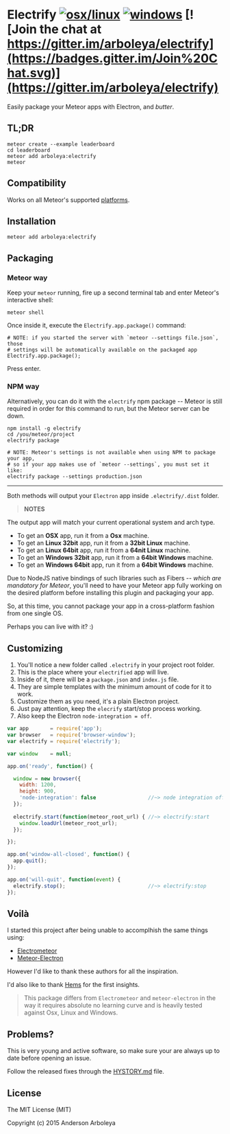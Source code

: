# Electrify [![osx/linux](https://travis-ci.org/arboleya/electrify.svg)](https://travis-ci.org/arboleya/electrify) [![windows](https://ci.appveyor.com/api/projects/status/mgcmv8cxiu5ahr6x?svg=true)](https://ci.appveyor.com/project/arboleya/electrify) [![Join the chat at https://gitter.im/arboleya/electrify](https://badges.gitter.im/Join%20Chat.svg)](https://gitter.im/arboleya/electrify)

Easily package your Meteor apps with Electron, and *butter*.


## TL;DR

````shell
meteor create --example leaderboard
cd leaderboard
meteor add arboleya:electrify
meteor
````
## Compatibility

Works on all Meteor's supported [platforms](https://github.com/meteor/meteor/wiki/Supported-Platforms).

## Installation

````shell
meteor add arboleya:electrify
````

## Packaging

### Meteor way

Keep your `meteor` running, fire up a second terminal tab and enter Meteor's
interactive shell:

````shell
meteor shell
````

Once inside it, execute the `Electrify.app.package()` command:

````shell
# NOTE: if you started the server with `meteor --settings file.json`, those
# settings will be automatically available on the packaged app
Electrify.app.package();
````


Press enter.

### NPM way

Alternatively, you can do it with the `electrify` npm package -- Meteor is still
required in order for this command to run, but the Meteor server can be down.

````shell
npm install -g electrify
cd /you/meteor/project
electrify package

# NOTE: Meteor's settings is not available when using NPM to package your app,
# so if your app makes use of `meteor --settings`, you must set it like:
electrify package --settings production.json
````

----

Both methods will output your `Electron` app inside `.electrify/.dist` folder.

> **NOTES**
>
  The output app will match your current operational system and arch type.
  * To get an **OSX** app, run it from a **Osx** machine.
  * To get an **Linux 32bit** app, run it from a **32bit Linux** machine.
  * To get an **Linux 64bit** app, run it from a **64nit Linux** machine.
  * To get an **Windows 32bit** app, run it from a **64bit Windows** machine.
  * To get an **Windows 64bit** app, run it from a **64bit Windows** machine.

Due to NodeJS native bindings of such libraries such as Fibers -- *which are
mandatory for Meteor*, you'll need to have your Meteor app fully working on the
desired platform before installing this plugin and packaging your app.

So, at this time, you cannot package your app in a cross-platform fashion from
one single OS.

Perhaps you can live with it? :)

## Customizing 

  1. You'll notice a new folder called `.electrify` in your project root folder.
  2. This is the place where your `electrified` app will live.
  3. Inside of it, there will be a `package.json` and `index.js` file.
  4. They are simple templates with the minimum amount of code for it to work.
  5. Customize them as you need, it's a plain Electron project.
  6. Just pay attention, keep the `elecrify` start/stop process working.
  7. Also keep the Electron `node-integration = off`.

````javascript
var app       = require('app');
var browser   = require('browser-window');
var electrify = require('electrify');

var window    = null;

app.on('ready', function() {

  window = new browser({
    width: 1200,
    height: 900,
    'node-integration': false                 //~> node integration off
  });
  
  electrify.start(function(meteor_root_url) { //~> electrify:start
    window.loadUrl(meteor_root_url);
  });

});

app.on('window-all-closed', function() {
  app.quit();
});

app.on('will-quit', function(event) {
  electrify.stop();                           //~> electrify:stop
});
````

## Voilà

I started this project after being unable to accomplhish the same things using:

 * [Electrometeor](https://github.com/sircharleswatson/Electrometeor) 
 * [Meteor-Electron](https://github.com/jrudio/meteor-electron)

However I'd like to thank these authors for all the inspiration.

I'd also like to thank [Hems](https://github.com/hems) for the first insights.

> This package differs from `Electrometeor` and `meteor-electron` in the way it
requires absolute no learning curve and is heavily tested against Osx, Linux
and Windows.

## Problems?

This is very young and active software, so make sure your are always up to date
before opening an issue.

Follow the released fixes through the [HYSTORY.md](HYSTORY.md) file.

## License

The MIT License (MIT)

Copyright (c) 2015 Anderson Arboleya